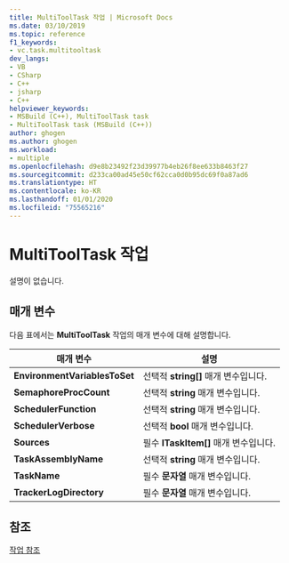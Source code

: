 ```yaml
---
title: MultiToolTask 작업 | Microsoft Docs
ms.date: 03/10/2019
ms.topic: reference
f1_keywords:
- vc.task.multitooltask
dev_langs:
- VB
- CSharp
- C++
- jsharp
- C++
helpviewer_keywords:
- MSBuild (C++), MultiToolTask task
- MultiToolTask task (MSBuild (C++))
author: ghogen
ms.author: ghogen
ms.workload:
- multiple
ms.openlocfilehash: d9e8b23492f23d39977b4eb26f8ee633b8463f27
ms.sourcegitcommit: d233ca00ad45e50cf62cca0d0b95dc69f0a87ad6
ms.translationtype: HT
ms.contentlocale: ko-KR
ms.lasthandoff: 01/01/2020
ms.locfileid: "75565216"
---
```

# <a name="multitooltask-task"></a>MultiToolTask 작업

설명이 없습니다.

## <a name="parameters"></a>매개 변수

다음 표에서는 **MultiToolTask** 작업의 매개 변수에 대해 설명합니다.

|매개 변수|설명|
|---------------|-----------------|
|**EnvironmentVariablesToSet**|선택적 **string[]** 매개 변수입니다.|
|**SemaphoreProcCount**|선택적 **string** 매개 변수입니다.|
|**SchedulerFunction**|선택적 **string** 매개 변수입니다.|
|**SchedulerVerbose**|선택적 **bool** 매개 변수입니다.|
|**Sources**|필수 **ITaskItem[]** 매개 변수입니다.|
|**TaskAssemblyName**|선택적 **string** 매개 변수입니다.|
|**TaskName**|필수 **문자열** 매개 변수입니다.|
|**TrackerLogDirectory**|필수 **문자열** 매개 변수입니다.|

## <a name="see-also"></a>참조

[작업 참조](../msbuild/msbuild-task-reference.md)
